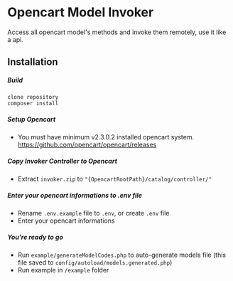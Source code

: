 # Opencart Model Invoker

Access all opencart model's methods and invoke them remotely, use it like a api.


## Installation
##### Build
```shell script
clone repository
composer install
```

##### Setup Opencart
- You must have minimum v2.3.0.2 installed opencart system. https://github.com/opencart/opencart/releases

##### Copy Invoker Controller to Opencart
- Extract `invoker.zip` to `"{OpencartRootPath}/catalog/controller/"`

##### Enter your opencart informations to .env file
- Rename `.env.example` file to `.env`, or create `.env` file
- Enter your opencart informations

##### You're ready to go
- Run `example/generateModelCodes.php` to auto-generate models file (this file saved to `config/autoload/models.generated.php`)
- Run example in `/example` folder